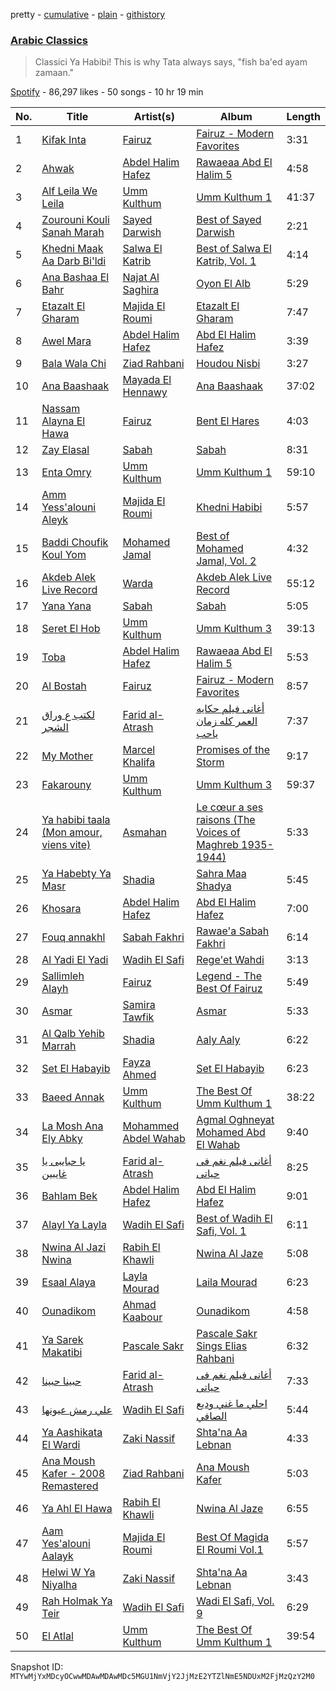 pretty - [cumulative](/playlists/cumulative/37i9dQZF1DWZyoKpr8bHNc.md) - [plain](/playlists/plain/37i9dQZF1DWZyoKpr8bHNc) - [githistory](https://github.githistory.xyz/mackorone/spotify-playlist-archive/blob/main/playlists/plain/37i9dQZF1DWZyoKpr8bHNc)

### [Arabic Classics](https://open.spotify.com/playlist/37i9dQZF1DWZyoKpr8bHNc)

> Classici Ya Habibi! This is why Tata always says, "fish ba'ed ayam zamaan."

[Spotify](https://open.spotify.com/user/spotify) - 86,297 likes - 50 songs - 10 hr 19 min

| No. | Title | Artist(s) | Album | Length |
|---|---|---|---|---|
| 1 | [Kifak Inta](https://open.spotify.com/track/7JaX3X1cPBAGoTs4V1P4uy) | [Fairuz](https://open.spotify.com/artist/0dwFxqYkvZLSA6U6XfQcDV) | [Fairuz \- Modern Favorites](https://open.spotify.com/album/2iER5YPSsq4WpokLnnQGCO) | 3:31 |
| 2 | [Ahwak](https://open.spotify.com/track/1chsFxuRdocgGwhhCYfZ9m) | [Abdel Halim Hafez](https://open.spotify.com/artist/6IW026WCYU8L1WF79dfwss) | [Rawaeaa Abd El Halim 5](https://open.spotify.com/album/2Dx9s3ceWiu7go3xMkdAs3) | 4:58 |
| 3 | [Alf Leila We Leila](https://open.spotify.com/track/7kOtvS6igRttHxNnJDyaQD) | [Umm Kulthum](https://open.spotify.com/artist/52lsD82iOqGtyfEMqWgk4f) | [Umm Kulthum 1](https://open.spotify.com/album/4fr12i7Bw7CC6fvGA6bnkn) | 41:37 |
| 4 | [Zourouni Kouli Sanah Marah](https://open.spotify.com/track/5ZULv6JBpj8eS4T2Pa4UVE) | [Sayed Darwish](https://open.spotify.com/artist/71JpZH64gTrr2Wec59WvNr) | [Best of Sayed Darwish](https://open.spotify.com/album/3g8S82iCa6UjsiYDe8rDxw) | 2:21 |
| 5 | [Khedni Maak Aa Darb Bi'ldi](https://open.spotify.com/track/6casyhTmAvFtnQ3tRaXR2x) | [Salwa El Katrib](https://open.spotify.com/artist/1rNj11bm4Kdg5qMcD4dcdX) | [Best of Salwa El Katrib, Vol\. 1](https://open.spotify.com/album/7kMpg8lI54ZigyqKCxkvYQ) | 4:14 |
| 6 | [Ana Bashaa El Bahr](https://open.spotify.com/track/55HS624LYOCR3QwOUxWbMJ) | [Najat Al Saghira](https://open.spotify.com/artist/00Kj91nF1l4o35fAtfDAjW) | [Oyon El Alb](https://open.spotify.com/album/3pnuPZ8nUMMLwHJSvNLrO0) | 5:29 |
| 7 | [Etazalt El Gharam](https://open.spotify.com/track/17PmYDXXlGJh95jUS1bHWe) | [Majida El Roumi](https://open.spotify.com/artist/1FcYCSOydUCgoauspPwypS) | [Etazalt El Gharam](https://open.spotify.com/album/3kwt9GaZ5SHKTsVMiVXrZD) | 7:47 |
| 8 | [Awel Mara](https://open.spotify.com/track/6TbxWXPwXo8hclWtsP3eWP) | [Abdel Halim Hafez](https://open.spotify.com/artist/6IW026WCYU8L1WF79dfwss) | [Abd El Halim Hafez](https://open.spotify.com/album/6q0VqJM4FYiS4oscbgkVaw) | 3:39 |
| 9 | [Bala Wala Chi](https://open.spotify.com/track/0fylgLeNObjVvwhd8caHqX) | [Ziad Rahbani](https://open.spotify.com/artist/56F07EgoDt7uxzQUb6HZnT) | [Houdou Nisbi](https://open.spotify.com/album/1b3FbrjvbVbZMa73KLywXz) | 3:27 |
| 10 | [Ana Baashaak](https://open.spotify.com/track/4meyL6OvN5WhJ9JNEsZSeN) | [Mayada El Hennawy](https://open.spotify.com/artist/4KEnL3MuGqQHnaIKdZ1pYz) | [Ana Baashaak](https://open.spotify.com/album/3TBiRcV5BVsFTaqot77WpG) | 37:02 |
| 11 | [Nassam Alayna El Hawa](https://open.spotify.com/track/7BXhyXma11NSNQlQDZOgiN) | [Fairuz](https://open.spotify.com/artist/0dwFxqYkvZLSA6U6XfQcDV) | [Bent El Hares](https://open.spotify.com/album/0lf0V72GGI3YVA6d7jA9M5) | 4:03 |
| 12 | [Zay Elasal](https://open.spotify.com/track/6WL468M0cawkNfDIXMsjPK) | [Sabah](https://open.spotify.com/artist/1sA9ybX80IVJ00sdbm5kB9) | [Sabah](https://open.spotify.com/album/5ewdGO8RViJxkGMVGx4KdP) | 8:31 |
| 13 | [Enta Omry](https://open.spotify.com/track/20Do21Zj0KVsM8ol1iFWhN) | [Umm Kulthum](https://open.spotify.com/artist/52lsD82iOqGtyfEMqWgk4f) | [Umm Kulthum 1](https://open.spotify.com/album/4fr12i7Bw7CC6fvGA6bnkn) | 59:10 |
| 14 | [Amm Yess'alouni Aleyk](https://open.spotify.com/track/2lmOPj1YTK7WfHG8kzrGAP) | [Majida El Roumi](https://open.spotify.com/artist/1FcYCSOydUCgoauspPwypS) | [Khedni Habibi](https://open.spotify.com/album/4eaHnQq1UQy7lPXBQMhv4p) | 5:57 |
| 15 | [Baddi Choufik Koul Yom](https://open.spotify.com/track/4f4Z7WfFepkjUV9tvMwWLT) | [Mohamed Jamal](https://open.spotify.com/artist/6DvyWbIhN6sQwsUs1RYfug) | [Best of Mohamed Jamal, Vol\. 2](https://open.spotify.com/album/2yEU2JDWvca5jux4iHTGHU) | 4:32 |
| 16 | [Akdeb Alek Live Record](https://open.spotify.com/track/5n47Gu3lJ2zcrQtsstaiJF) | [Warda](https://open.spotify.com/artist/3myefQO8upDe4aNxjTFddr) | [Akdeb Alek Live Record](https://open.spotify.com/album/66I8kjtmZekcPC82EDzBNE) | 55:12 |
| 17 | [Yana Yana](https://open.spotify.com/track/5hUQKHs3lnt0dU5UO5ozZV) | [Sabah](https://open.spotify.com/artist/1sA9ybX80IVJ00sdbm5kB9) | [Sabah](https://open.spotify.com/album/5ewdGO8RViJxkGMVGx4KdP) | 5:05 |
| 18 | [Seret El Hob](https://open.spotify.com/track/1PkyJNFqmxHhwGhphkcy5y) | [Umm Kulthum](https://open.spotify.com/artist/52lsD82iOqGtyfEMqWgk4f) | [Umm Kulthum 3](https://open.spotify.com/album/015VImtXnHnaJ06FjJcxfy) | 39:13 |
| 19 | [Toba](https://open.spotify.com/track/463xNIeV700zPD76R2wXQq) | [Abdel Halim Hafez](https://open.spotify.com/artist/6IW026WCYU8L1WF79dfwss) | [Rawaeaa Abd El Halim 5](https://open.spotify.com/album/2Dx9s3ceWiu7go3xMkdAs3) | 5:53 |
| 20 | [Al Bostah](https://open.spotify.com/track/46R7cZ3s7Mhj85PgFW19j0) | [Fairuz](https://open.spotify.com/artist/0dwFxqYkvZLSA6U6XfQcDV) | [Fairuz \- Modern Favorites](https://open.spotify.com/album/2iER5YPSsq4WpokLnnQGCO) | 8:57 |
| 21 | [لكتب ع وراق الشجر](https://open.spotify.com/track/2mpt58YGh6hdfCTCA1uHAw) | [Farid al\-Atrash](https://open.spotify.com/artist/0NIoaQcBpp3jyF2fkkQtuw) | [أغانى فيلم حكايه العمر كله زمان ياحب](https://open.spotify.com/album/79Y0LRI9Ym75MOMiYy27Gk) | 7:37 |
| 22 | [My Mother](https://open.spotify.com/track/3WxUI6F09yVhLMLksKMjQJ) | [Marcel Khalifa](https://open.spotify.com/artist/03O78a3lgoVCdAvUhrZwTZ) | [Promises of the Storm](https://open.spotify.com/album/3IDJ1T4PJ3fgp2Q1vQ2Ytk) | 9:17 |
| 23 | [Fakarouny](https://open.spotify.com/track/4ejiWxKQCKiv184LTpA6ym) | [Umm Kulthum](https://open.spotify.com/artist/52lsD82iOqGtyfEMqWgk4f) | [Umm Kulthum 3](https://open.spotify.com/album/015VImtXnHnaJ06FjJcxfy) | 59:37 |
| 24 | [Ya habibi taala \(Mon amour, viens vite\)](https://open.spotify.com/track/0tOQdr6q6NZFHrywSQSVJP) | [Asmahan](https://open.spotify.com/artist/2vFXOKUQ2uhI9D8vKozoK6) | [Le cœur a ses raisons \(The Voices of Maghreb 1935\-1944\)](https://open.spotify.com/album/3M7Ns6HMsPgSh71r9S6NJj) | 5:33 |
| 25 | [Ya Habebty Ya Masr](https://open.spotify.com/track/66Ol2298fi5ca4KWcCVsOD) | [Shadia](https://open.spotify.com/artist/5Yoha5TJ90eyPB9xWadI06) | [Sahra Maa Shadya](https://open.spotify.com/album/1CeCerIXXHVOkRFIKGOynN) | 5:45 |
| 26 | [Khosara](https://open.spotify.com/track/2sM3SQwxMsIkAtftW7Fl4w) | [Abdel Halim Hafez](https://open.spotify.com/artist/6IW026WCYU8L1WF79dfwss) | [Abd El Halim Hafez](https://open.spotify.com/album/2wTqfVOxxvqZmLeIgT9cbh) | 7:00 |
| 27 | [Fouq annakhl](https://open.spotify.com/track/5TLnM9z7xmVMf8ZTrZmz6n) | [Sabah Fakhri](https://open.spotify.com/artist/2rm6vleqjlsZRsxQm3umpg) | [Rawae'a Sabah Fakhri](https://open.spotify.com/album/4ApaCr7XP2xblaNjyh34Tg) | 6:14 |
| 28 | [Al Yadi El Yadi](https://open.spotify.com/track/5hiKdaRmjW8fIGECdVnFfe) | [Wadih El Safi](https://open.spotify.com/artist/3f4YDbTkTN4DzVFodIBS8Z) | [Rege'et Wahdi](https://open.spotify.com/album/6I8DNMW2zCWzt0JM2lSOzx) | 3:13 |
| 29 | [Sallimleh Alayh](https://open.spotify.com/track/5CEGZuZqS8KVXZchxBDI1d) | [Fairuz](https://open.spotify.com/artist/0dwFxqYkvZLSA6U6XfQcDV) | [Legend \- The Best Of Fairuz](https://open.spotify.com/album/7MrdWIvdobTf6MqVD3yILM) | 5:49 |
| 30 | [Asmar](https://open.spotify.com/track/0w1UvLilct9BzMVNWH2kkm) | [Samira Tawfik](https://open.spotify.com/artist/0Kj6hBtl4FIOs9AJOB6Yd3) | [Asmar](https://open.spotify.com/album/11g6WESfbVfC5wM14lb6L4) | 5:33 |
| 31 | [Al Qalb Yehib Marrah](https://open.spotify.com/track/56IgPdsb3uFulbc1BvmaMt) | [Shadia](https://open.spotify.com/artist/5Yoha5TJ90eyPB9xWadI06) | [Aaly Aaly](https://open.spotify.com/album/6mHgAH6ScambkVozUV4p9O) | 6:22 |
| 32 | [Set El Habayib](https://open.spotify.com/track/1O4lVF8Foazqwcrc0zFb4R) | [Fayza Ahmed](https://open.spotify.com/artist/7zwF847GE2hY5ApGSOLmBG) | [Set El Habayib](https://open.spotify.com/album/67n0MKFbk4rWkN62HOOYuP) | 6:23 |
| 33 | [Baeed Annak](https://open.spotify.com/track/6T1DN5RJyKOXH8TwIMizJZ) | [Umm Kulthum](https://open.spotify.com/artist/52lsD82iOqGtyfEMqWgk4f) | [The Best Of Umm Kulthum 1](https://open.spotify.com/album/5Y0Gq6g4awj8woRvOiJZ3I) | 38:22 |
| 34 | [La Mosh Ana Ely Abky](https://open.spotify.com/track/0uJDPlP8M8GX3rtkN42zmw) | [Mohammed Abdel Wahab](https://open.spotify.com/artist/6EOZim46RHGGWpKqsD6OOG) | [Agmal Oghneyat Mohamed Abd El Wahab](https://open.spotify.com/album/35GA4JraTNn23ovQjTWgcP) | 9:40 |
| 35 | [يا حبايبى يا غايبين](https://open.spotify.com/track/1P1PnCp10v113ANU6WUfHa) | [Farid al\-Atrash](https://open.spotify.com/artist/0NIoaQcBpp3jyF2fkkQtuw) | [أغانى فيلم نغم فى حياتى](https://open.spotify.com/album/70T1XrQgfwXVspcJl8Rwr9) | 8:25 |
| 36 | [Bahlam Bek](https://open.spotify.com/track/4aiGuFZXJUKJZYvc19g7M7) | [Abdel Halim Hafez](https://open.spotify.com/artist/6IW026WCYU8L1WF79dfwss) | [Abd El Halim Hafez](https://open.spotify.com/album/2wTqfVOxxvqZmLeIgT9cbh) | 9:01 |
| 37 | [Alayl Ya Layla](https://open.spotify.com/track/1SGE7yd8w2bm8zt32pxs9Y) | [Wadih El Safi](https://open.spotify.com/artist/3f4YDbTkTN4DzVFodIBS8Z) | [Best of Wadih El Safi, Vol\. 1](https://open.spotify.com/album/297hr38v9aZGdsNgHoD9K2) | 6:11 |
| 38 | [Nwina Al Jazi Nwina](https://open.spotify.com/track/5mpZxwwqAxzuE5Br0Tzznv) | [Rabih El Khawli](https://open.spotify.com/artist/4EVDTHkfVtAUhPty544cQV) | [Nwina Al Jaze](https://open.spotify.com/album/6ooFb3kCRYgK0LxKbaq1mO) | 5:08 |
| 39 | [Esaal Alaya](https://open.spotify.com/track/3w6LdvrXM4a8C4cJrBa6M9) | [Layla Mourad](https://open.spotify.com/artist/4XmfbuyoQBGIMMbDXdFZJZ) | [Laila Mourad](https://open.spotify.com/album/4kFNwqFKfPw3FGqBNcpbfc) | 6:23 |
| 40 | [Ounadikom](https://open.spotify.com/track/5SkF2r40ozsKsA4Ahf0bJc) | [Ahmad Kaabour](https://open.spotify.com/artist/297v5fJss3Pj6tJafnw8yi) | [Ounadikom](https://open.spotify.com/album/7J30KDq7DX8jra38lPKNur) | 4:58 |
| 41 | [Ya Sarek Makatibi](https://open.spotify.com/track/4VOLru5DYEpm5jUTsT7OwN) | [Pascale Sakr](https://open.spotify.com/artist/3C0eerDETbEk4rjuAjss0B) | [Pascale Sakr Sings Elias Rahbani](https://open.spotify.com/album/1Wv3Yu06c6UV2B3ZYzd3Ab) | 6:32 |
| 42 | [حبينا حبينا](https://open.spotify.com/track/0y8xuNb76WLCH5BbSz0XNU) | [Farid al\-Atrash](https://open.spotify.com/artist/0NIoaQcBpp3jyF2fkkQtuw) | [أغانى فيلم نغم فى حياتى](https://open.spotify.com/album/70T1XrQgfwXVspcJl8Rwr9) | 7:33 |
| 43 | [علي رمش عيونها](https://open.spotify.com/track/1oEVDEISjcVi6vfgoxRDKQ) | [Wadih El Safi](https://open.spotify.com/artist/3f4YDbTkTN4DzVFodIBS8Z) | [احلي ما غني وديع الصافي](https://open.spotify.com/album/4VGKoa5R2usWUVP3H1OPkv) | 5:44 |
| 44 | [Ya Aashikata El Wardi](https://open.spotify.com/track/0z6lBh5eWAPqfB2GOvnzCZ) | [Zaki Nassif](https://open.spotify.com/artist/1ck2Isye239BEWAEocqmTT) | [Shta'na Aa Lebnan](https://open.spotify.com/album/68MPtU6JYWEq0kc7WWszOd) | 4:33 |
| 45 | [Ana Moush Kafer \- 2008 Remastered](https://open.spotify.com/track/6BE0jeBho94oFSeF3a3nmP) | [Ziad Rahbani](https://open.spotify.com/artist/56F07EgoDt7uxzQUb6HZnT) | [Ana Moush Kafer](https://open.spotify.com/album/4A3pPnIVNk84KqJODnLu7N) | 5:03 |
| 46 | [Ya Ahl El Hawa](https://open.spotify.com/track/1CoN7VnsENHvbSD7TuiIjg) | [Rabih El Khawli](https://open.spotify.com/artist/4EVDTHkfVtAUhPty544cQV) | [Nwina Al Jaze](https://open.spotify.com/album/6ooFb3kCRYgK0LxKbaq1mO) | 6:55 |
| 47 | [Aam Yes'alouni Aalayk](https://open.spotify.com/track/3M8GG5xKAM602ArbAQtSRB) | [Majida El Roumi](https://open.spotify.com/artist/1FcYCSOydUCgoauspPwypS) | [Best Of Magida El Roumi Vol.1](https://open.spotify.com/album/7helIvwqlQOERqtOidRIvi) | 5:57 |
| 48 | [Helwi W Ya Niyalha](https://open.spotify.com/track/0pK13fWr2YzS8UjHMq9vUY) | [Zaki Nassif](https://open.spotify.com/artist/1ck2Isye239BEWAEocqmTT) | [Shta'na Aa Lebnan](https://open.spotify.com/album/68MPtU6JYWEq0kc7WWszOd) | 3:43 |
| 49 | [Rah Holmak Ya Teir](https://open.spotify.com/track/3GMKUo0YBF4rFWrMaQ7rHd) | [Wadih El Safi](https://open.spotify.com/artist/3f4YDbTkTN4DzVFodIBS8Z) | [Wadi El Safi, Vol\. 9](https://open.spotify.com/album/7MdroN5DBbFexfyS1EiJbL) | 6:29 |
| 50 | [El Atlal](https://open.spotify.com/track/7rZPVMXSYn63KC2Fco2vr6) | [Umm Kulthum](https://open.spotify.com/artist/52lsD82iOqGtyfEMqWgk4f) | [The Best Of Umm Kulthum 1](https://open.spotify.com/album/5Y0Gq6g4awj8woRvOiJZ3I) | 39:54 |

Snapshot ID: `MTYwMjYxMDcyOCwwMDAwMDAwMDc5MGU1NmVjY2JjMzE2YTZlNmE5NDUxM2FjMzQzY2M0`
